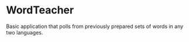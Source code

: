 # WordTeacher
 Basic application that polls from previously prepared sets of words in any two languages.

